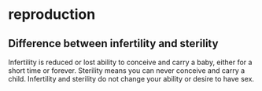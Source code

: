 reproduction
============
Difference between infertility and sterility
------------
Infertility is reduced or lost ability to conceive and carry a baby, either for a short time or forever. 
Sterility means you can never conceive and carry a child. 
Infertility and sterility do not change your ability or desire to have sex.
